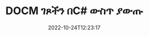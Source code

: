 ---
############################# Static ############################
layout: "auto-gen-merger"
date: 2022-10-24T12:23:17
draft: false
otherformats: docx dot dotm dotx epub html mht mhtml odp ods odt one otp ott pdf pps

############################# Head ############################
head_title: "DOCM ገጾችን በC# ውስጥ ያውጡ"
head_description: "ገጾችን በፍጥነት ከDOCM ፋይል በC# ያውጡ። የሰነዶች ውህደት ኤፒአይ በመጠቀም የተመረጡ ገጾችን የያዘ አዲሱን ሰነድ ያስቀምጡ።"

############################# Header ############################
title: "DOCM ገጾችን በC# ውስጥ ያውጡ"
description: "DOCM ገጾችን ከጥቂት መስመሮች .NET ኮድ ያውጡ።"
bg_image: "https://cms.admin.containerize.com/templates/aspose/App_Themes/V3/images/bg/header1.png"
bg_overlay: false
button:
    enable: true
    icon: "fas fa-arrow-down"
    label: "ነጻ ሙከራ ያውርዱ"
    link: "https://downloads.groupdocs.com/merger/net"

############################# SubMenu ############################
submenu:
    enable: true

    left:
        img_alt: "GroupDocs.Merger for .NET"
        image: "https://cms.admin.containerize.com/templates/groupdocs/images/product-logos/90x90-noborder/groupdocs-merger-net.png"
        product: "GroupDocs.Merger"
        platform: ".NET"

    middle:
        button:

            # button loop
            - link: "https://apireference.groupdocs.com/merger/net"
              text: "የኤፒአይ ማጣቀሻ"

            # button loop
            - link: "https://github.com/groupdocs-merger"
              text: "የኮድ ምሳሌዎች"

            # button loop
            - link: "https://products.groupdocs.app/merger/family"
              text: "የቀጥታ ማሳያዎች"

            # button loop
            - link: "https://purchase.groupdocs.com/pricing/merger/net"
              text: "የዋጋ አሰጣጥ"

    right:
        link_download: "https://downloads.groupdocs.com/merger"
        link_learn: "https://docs.groupdocs.com/merger/net"
        link_buy: "https://purchase.groupdocs.com"

############################# About ############################
about:
    enable: true
    title: "ስለ GroupDocs.Merger for .NET ኤፒአይ"
    content: |
        [GroupDocs.Merger for .NET](/am/merger/net/) ፒዲኤፍ፣ ማይክሮሶፍት ኦፊስ (ቃል፣ ኤክሴል፣ ፓወር ፖይንት) ጨምሮ በተለያዩ የሰነድ ቅርጸቶች መካከል ደህንነቱ በተጠበቀ ሁኔታ ለመዋሃድ እና ለመከፋፈል ቀላል መፍትሄ ይሰጣል። , OneNote)፣ OpenDocument፣ HTML፣ ምስሎች እና ሌሎች በ.NET መተግበሪያዎች ውስጥ። የኮዱ ጥቂት መስመሮችን በማከል፣ እንደ ማንቀሳቀስ፣ ማስወገድ፣ ማሽከርከር፣ መለዋወጥ፣ ማውጣት ወይም በሰነዶቹ ውስጥ ያሉትን የገጾች አቅጣጫ መቀየር የመሳሰሉ በርካታ የሰነድ ስራዎችን ያከናውኑ። የሰነዶች ውህደት ኤፒአይ እንዲሁ የሰነድ ገጾችን በገጽ ላይ ያለውን የሰነድ አወቃቀሩን፣ ቅርጸቱን እና ይዘቱን ለመተንተን እንደ ምስል ቅድመ እይታን ይደግፋል።
        
        GroupDocs.Merger API የፋይል ገጽ ​​ማውጣት ባህሪያትን ለሚፈልጉ የድርጅት መፍትሄዎች ትክክለኛ ምርጫ ነው። እነዚህ ኤፒአይዎች በሁሉም ዋና ስርዓተ ክወናዎች እና መድረኮች .NET Framework, .NET Standard, .NET Core, Monoን ጨምሮ በደንብ ይደገፋሉ።

############################# Steps ############################
steps:
    enable: true
    title_left: "DOCM የፋይል ገጾችን በ.NET ያውጡ"
    content_left: |
        [GroupDocs.Merger for .NET](/am/merger/net/) ለC# ገንቢዎች የሚፈለጉትን ገፆች ከDOCM ፋይል ማውጣት እና እንደ ማስቀመጥ ቀላል ያደርገዋል። ጥቂት ቀላል ደረጃዎችን በመተግበር የተመረጡ ገጾችን የያዘ አዲስ ፋይል.
        
        * ** ExtractOptions ** በውጤቱ ሰነድ ውስጥ መታየት ያለባቸውን የገጽ ቁጥሮች ያስጀምሩ።
        * አዲስ የ ** ውህደት *** ይፍጠሩ እና የምንጭ ሰነድ መንገድን እንደ ግንበኛ መለኪያ ይለፉ።
        * ወደ ** ExtractPages *** ይደውሉ እና ** ExtractOptions ** ነገርን ይለፉ።
        * ወደ ** አስቀምጥ ** ይደውሉ እና የውጤቱን ሰነድ ለማስቀመጥ የፋይል ዱካውን ይጥቀሱ።

    title_right: "የስርዓት መስፈርቶች"
    content_right: |
        GroupDocs.Merger for .NET ኤፒአይዎች በሁሉም ዋና መድረኮች እና ስርዓተ ክወናዎች ላይ ይደገፋሉ። ከዚህ በታች ያለውን ኮድ ከመተግበሩ በፊት፣ እባክዎ በስርዓትዎ ላይ የሚከተሉት ቅድመ ሁኔታዎች እንዳሉዎት ያረጋግጡ።

        * ስርዓተ ክወናዎች-ማይክሮሶፍት ዊንዶውስ ፣ ሊኑክስ ፣ ማክኦኤስ
        * የልማት አካባቢ፡ Visual Studio, Xamarin, MonoDevelop
        * ማዕቀፎች: .NET Framework, .NET Standard, .NET Core, Mono
        * የቅርብ ጊዜውን የGroupDocs.Merger for .NET ስሪት ከ[NuGet](https://www.nuget.org/packages/groupdocs.merger) ያውርዱ
         
    code: |
     {{% merger/additional-styles %}}
     {{< merger/code-merger title="የC# ምሳሌ ኮድን በመጠቀም የDOCM ፋይል ገጾችን እንዴት ማውጣት እንደሚቻል">}}

        ```csharp    
        // GroupDocs.Merger API በመጠቀም DOCM የፋይል ገጾችን ያውጡ
        // የ ExtractOptions ክፍልን በተመረጡ የገጽ ቁጥሮች ያስጀምሩ
        ExtractOptions extractOptions = new ExtractOptions(new int[] { 2, 5 });

        // የፈጣን ውህደት ከግቤት DOCM ሰነድ ጋር
        using (Merger merger = new Merger("input.docm"))
          {
            // ወደ ExtractPages ዘዴ ይደውሉ እና ExtractOptions ይቃወሙትን ይለፉ
            merger.ExtractPages(extractOptions);
    
            // የውጤት ሰነዱን በተወጡት ገጾች ለማስቀመጥ ዘዴ አስቀምጥ ይደውሉ
            merger.Save("output.docm");
          }
        ```
     {{< /merger/code-merger >}}

############################# Demos ############################
demos:
    enable: true
    title: "የቀጥታ ማሳያዎች - DOCM ገጾችን በመስመር ላይ ያውጡ"
    content: |
       የ[GroupDocs.Merger Live Demos](https://products.groupdocs.app/splitter/extract-pages/{ext}}) ድር ጣቢያን በመጎብኘት የDOCM ፋይል ገጾችን አሁኑኑ ያውጡ።
       የቀጥታ ማሳያው የሚከተሉት ጥቅሞች አሉት።
        
############################# About Formats ############################
about_formats:
    enable: true

############################# More Formats ############################
more_formats:
    enable: true
    title: "ገጾችን ከሌሎች የሰነድ ቅርጸቶች ያውጡ"
    content: |
        የ.NET ሰነዶች ውህደት እና ኤፒአይ ለፋይል ቅርጸቶች እና ምስሎች። ከታች እንደተገለጸው አንዳንድ ታዋቂ የፋይል ቅርጸቶችን ያውጡ።

############################# Back to top ###############################
back_to_top:
    enable: true
---